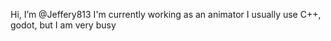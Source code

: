 Hi, I’m @Jeffery813
I'm currently working as an animator
I usually use C++, godot, but I am very busy
<!---
Jeffery813/Jeffery813 is a ✨ special ✨ repository because its `README.md` (this file) appears on your GitHub profile.
You can click the Preview link to take a look at your changes.
--->
